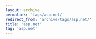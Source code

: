 ```yaml
---
layout: archive
permalink: 'tags/asp.net/'
redirect_from: 'archive/tags/asp.net/'
title: 'asp.net'
tag: 'asp.net'
---
```

